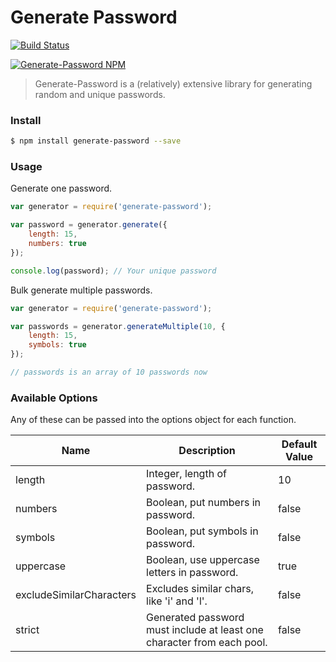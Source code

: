 Generate Password
=====
[![Build Status](https://travis-ci.org/brendanashworth/generate-password.svg?branch=master)](https://travis-ci.org/brendanashworth/generate-password)

[![Generate-Password NPM](https://nodei.co/npm/generate-password.png)](http://npmjs.org/package/generate-password)

> Generate-Password is a (relatively) extensive library for generating random and unique passwords.

### Install

```bash
$ npm install generate-password --save
```

### Usage
Generate one password.
```javascript
var generator = require('generate-password');

var password = generator.generate({
	length: 15,
	numbers: true
});

console.log(password); // Your unique password
```

Bulk generate multiple passwords.
```javascript
var generator = require('generate-password');

var passwords = generator.generateMultiple(10, {
	length: 15,
	symbols: true
});

// passwords is an array of 10 passwords now
```

### Available Options
Any of these can be passed into the options object for each function.


|            Name          |                  Description                | Default Value |
|--------------------------|---------------------------------------------|---------------|
| length                   | Integer, length of password.                |       10      |
| numbers                  | Boolean, put numbers in password.           |     false     |
| symbols                  | Boolean, put symbols in password.           |     false     |
| uppercase                | Boolean, use uppercase letters in password. |      true     |
| excludeSimilarCharacters | Excludes similar chars, like 'i' and 'l'.   |     false     |
| strict                   | Generated password must include at least one character from each pool.|     false     |